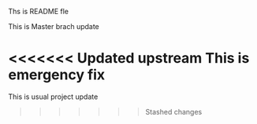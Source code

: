 Ths is README fle

This is Master brach update

<<<<<<< Updated upstream
This is emergency fix
=======
This is usual project update
>>>>>>> Stashed changes
